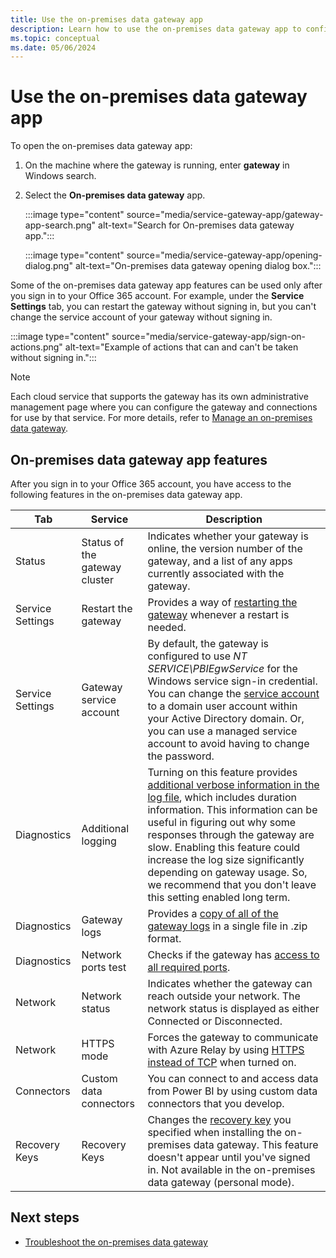 ```yaml
---
title: Use the on-premises data gateway app
description: Learn how to use the on-premises data gateway app to configure various services of your on-premises data gateway.
ms.topic: conceptual
ms.date: 05/06/2024
---
```


# Use the on-premises data gateway app

To open the on-premises data gateway app:

1. On the machine where the gateway is running, enter **gateway** in Windows search.

1. Select the **On-premises data gateway** app.

   :::image type="content" source="media/service-gateway-app/gateway-app-search.png" alt-text="Search for On-premises data gateway app.":::

   :::image type="content" source="media/service-gateway-app/opening-dialog.png" alt-text="On-premises data gateway opening dialog box.":::

Some of the on-premises data gateway app features can be used only after you sign in to your Office 365 account. For example, under the **Service Settings** tab, you can restart the gateway without signing in, but you can't change the service account of your gateway without signing in.

:::image type="content" source="media/service-gateway-app/sign-on-actions.png" alt-text="Example of actions that can and can't be taken without signing in.":::

> [!NOTE]
> Each cloud service that supports the gateway has its own administrative management page where you can configure the gateway and connections for use by that service. For more details, refer to [Manage an on-premises data gateway](service-gateway-manage.md).

## On-premises data gateway app features

After you sign in to your Office 365 account, you have access to the following features in the on-premises data gateway app.

|Tab |Service |Description |
| ---- | ---- | ---- |
|Status |Status of the gateway cluster |Indicates whether your gateway is online, the version number of the gateway, and a list of any apps currently associated with the gateway. |
|Service Settings |Restart the gateway |Provides a way of [restarting the gateway](service-gateway-restart.md) whenever a restart is needed. |
|Service Settings |Gateway service account |By default, the gateway is configured to use *NT SERVICE\PBIEgwService* for the Windows service sign-in credential. You can change the [service account](service-gateway-service-account.md) to a domain user account within your Active Directory domain. Or, you can use a managed service account to avoid having to change the password. |
|Diagnostics |Additional logging |Turning on this feature provides [additional verbose information in the log file](service-gateway-performance.md#slow-performing-queries), which includes duration information. This information can be useful in figuring out why some responses through the gateway are slow. Enabling this feature could increase the log size significantly depending on gateway usage. So, we recommend that you don't leave this setting enabled long term. |
|Diagnostics |Gateway logs |Provides a [copy of all of the gateway logs](service-gateway-tshoot.md#troubleshooting-tools) in a single file in .zip format. |
|Diagnostics |Network ports test |Checks if the gateway has [access to all required ports](service-gateway-communication.md#network-ports-test). |
|Network |Network status |Indicates whether the gateway can reach outside your network. The network status is displayed as either Connected or Disconnected. |
|Network |HTTPS mode |Forces the gateway to communicate with Azure Relay by using [HTTPS instead of TCP](service-gateway-communication.md#force-https-communication-with-azure-relay) when turned on. |
|Connectors |Custom data connectors | You can connect to and access data from Power BI by using custom data connectors that you develop. |
|Recovery Keys |Recovery Keys |Changes the [recovery key](service-gateway-recovery-key.md) you specified when installing the on-premises data gateway. This feature doesn't appear until you've signed in. Not available in the on-premises data gateway (personal mode).|

## Next steps

* [Troubleshoot the on-premises data gateway](service-gateway-tshoot.md)

